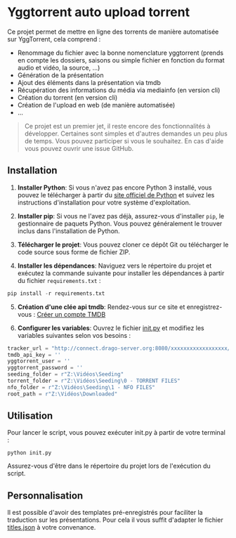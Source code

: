 # Yggtorrent auto upload torrent

Ce projet permet de mettre en ligne des torrents de manière automatisée sur YggTorrent, cela comprend :

- Renommage du fichier avec la bonne nomenclature yggtorrent (prends en compte les dossiers, saisons ou simple fichier en fonction du format audio et vidéo, la source, ...)
- Génération de la présentation
- Ajout des éléments dans la présentation via tmdb
- Récupération des informations du média via mediainfo (en version cli)
- Création du torrent (en version cli)
- Création de l'upload en web (de manière automatisée)
- ...

> Ce projet est un premier jet, il reste encore des fonctionnalités à développer. Certaines sont simples et d'autres demandes un peu plus de temps. Vous pouvez participer si vous le souhaitez. En cas d'aide vous pouvez ouvrir une issue GitHub.

## Installation

1. **Installer Python**: Si vous n'avez pas encore Python 3 installé, vous pouvez le télécharger à partir du [site officiel de Python](https://www.python.org/downloads/) et suivez les instructions d'installation pour votre système d'exploitation.

2. **Installer pip**: Si vous ne l'avez pas déjà, assurez-vous d'installer `pip`, le gestionnaire de paquets Python. Vous pouvez généralement le trouver inclus dans l'installation de Python.

3. **Télécharger le projet**: Vous pouvez cloner ce dépôt Git ou télécharger le code source sous forme de fichier ZIP.

4. **Installer les dépendances**: Naviguez vers le répertoire du projet et exécutez la commande suivante pour installer les dépendances à partir du fichier `requirements.txt` :

```python
pip install -r requirements.txt
```

5. **Création d'une clée api tmdb**: Rendez-vous sur ce site et enregistrez-vous : [Créer un compte TMDB](https://www.themoviedb.org/signup)

6. **Configurer les variables**: Ouvrez le fichier [init.py](init.py) et modifiez les variables suivantes selon vos besoins :

```python
tracker_url = "http://connect.drago-server.org:8080/xxxxxxxxxxxxxxxxxx/announce"
tmdb_api_key = ''
yggtorrent_user = ''
yggtorrent_password = ''
seeding_folder = r"Z:\Vidéos\Seeding"
torrent_folder = r"Z:\Vidéos\Seeding\0 - TORRENT FILES"
nfo_folder = r"Z:\Vidéos\Seeding\1 - NFO FILES"
root_path = r"Z:\Vidéos\Downloaded"
```

## Utilisation

Pour lancer le script, vous pouvez exécuter init.py à partir de votre terminal :

```
python init.py
```

Assurez-vous d'être dans le répertoire du projet lors de l'exécution du script.

## Personnalisation

Il est possible d'avoir des templates pré-enregistrés pour faciliter la traduction sur les présentations. Pour cela il vous suffit d'adapter le fichier [titles.json](titles.json) à votre convenance.
